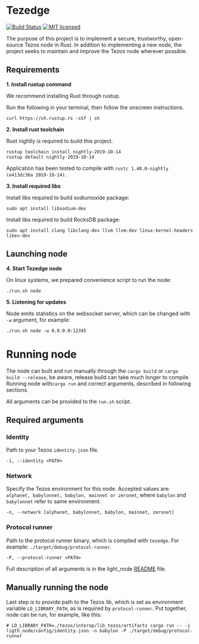 Tezedge
===========

[![Build Status](https://travis-ci.com/simplestaking/tezedge.svg?branch=master)](https://travis-ci.com/simplestaking/tezedge)
[![MIT licensed](https://img.shields.io/badge/license-MIT-blue.svg)](./LICENSE)

The purpose of this project is to implement a secure, trustworthy, open-source Tezos node in Rust.
In addition to implementing a new node, the project seeks to maintain and improve the Tezos node wherever possible. 

Requirements
------------

**1. Install rustup command** 

We recommend installing Rust through rustup.

Run the following in your terminal, then follow the onscreen instructions.

```
curl https://sh.rustup.rs -sSf | sh
```

**2. Install rust toolchain** 

Rust nightly is required to build this project.
```
rustup toolchain install nightly-2019-10-14
rustup default nightly-2019-10-14
```
Application has been tested to compile with `rustc 1.40.0-nightly (e413dc36a 2019-10-14)`.

**3. Install required libs**

Install libs required to build sodiumoxide package:
```
sudo apt install libsodium-dev
```

Install libs required to build RocksDB package:
```
sudo apt install clang libclang-dev llvm llvm-dev linux-kernel-headers libev-dev
```

Launching node
--------

**4. Start Tezedge node** 

On linux systems, we prepared convenience script to run the node:

```
./run.sh node
```

**5. Listening for updates**

Node emits statistics on the websocket server, which can be changed with `-w` argument, for example:

```
./run.sh node -w 0.0.0.0:12345
```

Running node
=========
The node can built and run manually through the `cargo build` or `cargo build --release`, be aware, release build can take 
much longer to compile. Running node with`cargo run` and correct arguments, described in following sections.

All arguments can be provided to the `run.sh` script.


Required arguments
-----

### Identity 
Path to your Tezos `identity.json` file.
```
-i, --identity <PATH>
```

### Network
Specify the Tezos environment for this node. Accepted values are: 
`alphanet, babylonnet, babylon, mainnet or zeronet`, where `babylon` and `babylonnet` refer to same environment.
```
-n, --network [alphanet, babylonnet, babylon, mainnet, zeronet]
```

### Protocol runner
Path to the protocol runner binary, which is compiled with `tezedge`. 
For example: `./target/debug/protocol-runner`.
```
-P, --protocol-runner <PATH>
```

Full description of all arguments is in the light_node [README](light_node/README.md) file.

Manually running the node
-----
Last step is to provide path to the Tezos lib, which is set as environment variable `LD_LIBRARY_PATH`, as is required
by `protocol-runner`. Put together, node can be run, for example, like this:
```
# LD_LIBRARY_PATH=./tezos/interop/lib_tezos/artifacts cargo run -- -i ligth_node/config/identity.json -n babylon -P ./target/debug/protocol-runner
```

